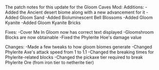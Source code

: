 The patch notes for this update for the Gloom Caves Mod:
Additions:
-Added the Ancient desert biome along with a new advancement for it
-Added Gloom Sand
-Added Bioluminescent Bell Blossoms
-Added Gloom Kyanite
-Added Gloom Kyanite Bricks


Fixes:
-Cover Me In Gloom now has correct text displayed
-Gloomshroom Blocks are now obtainable
-Fixed the Phylerite Hoe's damage value

Changes:
-Made a few tweaks to how gloom biomes generate
-Changed Phylerite Axe's attack speed from 1 to 1.1
-Changed the breaking times for Phylerite-related blocks
-Changed the pickaxe tier required to break Phylerite Ore (from iron tier to netherite tier)
